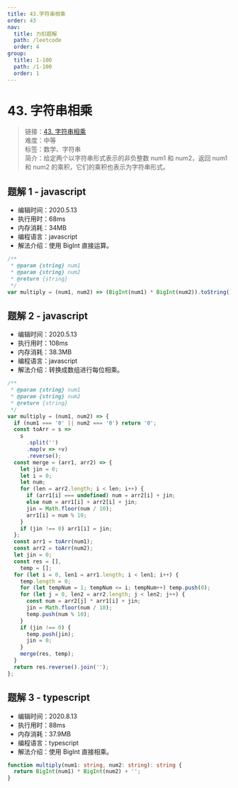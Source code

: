 ```yaml
---
title: 43.字符串相乘
order: 43
nav:
  title: 力扣题解
  path: /leetcode
  order: 4
group:
  title: 1-100
  path: /1-100
  order: 1
---
```


# 43. 字符串相乘

> 链接：[43. 字符串相乘](https://leetcode-cn.com/problems/multiply-strings/)  
> 难度：中等  
> 标签：数学、字符串  
> 简介：给定两个以字符串形式表示的非负整数 num1 和 num2，返回 num1 和 num2 的乘积，它们的乘积也表示为字符串形式。

## 题解 1 - javascript

- 编辑时间：2020.5.13
- 执行用时：68ms
- 内存消耗：34MB
- 编程语言：javascript
- 解法介绍：使用 BigInt 直接运算。

```javascript
/**
 * @param {string} num1
 * @param {string} num2
 * @return {string}
 */
var multiply = (num1, num2) => (BigInt(num1) * BigInt(num2)).toString();
```

## 题解 2 - javascript

- 编辑时间：2020.5.13
- 执行用时：108ms
- 内存消耗：38.3MB
- 编程语言：javascript
- 解法介绍：转换成数组进行每位相乘。

```javascript
/**
 * @param {string} num1
 * @param {string} num2
 * @return {string}
 */
var multiply = (num1, num2) => {
  if (num1 === '0' || num2 === '0') return '0';
  const toArr = s =>
    s
      .split('')
      .map(v => +v)
      .reverse();
  const merge = (arr1, arr2) => {
    let jin = 0;
    let i = 0;
    let num;
    for (len = arr2.length; i < len; i++) {
      if (arr1[i] === undefined) num = arr2[i] + jin;
      else num = arr1[i] + arr2[i] + jin;
      jin = Math.floor(num / 10);
      arr1[i] = num % 10;
    }
    if (jin !== 0) arr1[i] = jin;
  };
  const arr1 = toArr(num1);
  const arr2 = toArr(num2);
  let jin = 0;
  const res = [],
    temp = [];
  for (let i = 0, len1 = arr1.length; i < len1; i++) {
    temp.length = 0;
    for (let tempNum = 1; tempNum <= i; tempNum++) temp.push(0);
    for (let j = 0, len2 = arr2.length; j < len2; j++) {
      const num = arr2[j] * arr1[i] + jin;
      jin = Math.floor(num / 10);
      temp.push(num % 10);
    }
    if (jin !== 0) {
      temp.push(jin);
      jin = 0;
    }
    merge(res, temp);
  }
  return res.reverse().join('');
};
```

## 题解 3 - typescript

- 编辑时间：2020.8.13
- 执行用时：88ms
- 内存消耗：37.9MB
- 编程语言：typescript
- 解法介绍：使用 BigInt 直接相乘。

```typescript
function multiply(num1: string, num2: string): string {
  return BigInt(num1) * BigInt(num2) + '';
}
```
